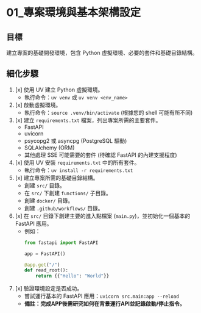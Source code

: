 # 01_專案環境與基本架構設定

## 目標
建立專案的基礎開發環境，包含 Python 虛擬環境、必要的套件和基礎目錄結構。

## 細化步驟

1.  [x] 使用 UV 建立 Python 虛擬環境。
    *   執行命令：`uv venv` 或 `uv venv <env_name>`
2.  [x] 啟動虛擬環境。
    *   執行命令：`source .venv/bin/activate` (根據您的 shell 可能有所不同)
3.  [x] 建立 `requirements.txt` 檔案，列出專案所需的主要套件。
    *   FastAPI
    *   uvicorn
    *   psycopg2 或 asyncpg (PostgreSQL 驅動)
    *   SQLAlchemy (ORM)
    *   其他處理 SSE 可能需要的套件 (待確認 FastAPI 的內建支援程度)
4.  [x] 使用 UV 安裝 `requirements.txt` 中的所有套件。
    *   執行命令：`uv install -r requirements.txt`
5.  [x] 建立專案所需的基礎目錄結構。
    *   創建 `src/` 目錄。
    *   在 `src/` 下創建 `functions/` 子目錄。
    *   創建 `docker/` 目錄。
    *   創建 `.github/workflows/` 目錄。
6.  [x] 在 `src/` 目錄下創建主要的進入點檔案 (`main.py`)，並初始化一個基本的 FastAPI 應用。
    *   例如：
        ```python
        from fastapi import FastAPI

        app = FastAPI()

        @app.get("/")
        def read_root():
            return {{"Hello": "World"}}
        ```
7.  [x] 驗證環境設定是否成功。
    *   嘗試運行基本的 FastAPI 應用：`uvicorn src.main:app --reload` 
    *   **備註：完成APP後需研究如何在背景運行API並記錄啟動/停止指令。** 